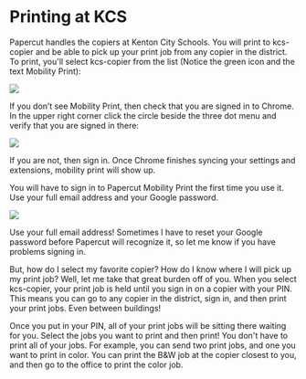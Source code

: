 # Printing at KCS

Papercut handles the copiers at Kenton City Schools. You will print to kcs-copier and be able to pick up your print job from any copier in the district. To print, you'll select kcs-copier from the list (Notice the green icon and the text Mobility Print):

![](https://lh7-us.googleusercontent.com/r8jtvp3o1vOjQAACW4VgO_X_AHJqOYKjV-QcW_aeZIvk6pwOtGEqM5yO-dTYiop7JdUtT64gPGPYCs1GtkNKdjhKITX9ZXjSq7yJgVmOyDTaySg0ZAlG91IPNhn4uKsv3IbOLwxc40Q7GA9bs_cT8g)

If you don’t see Mobility Print, then check that you are signed in to Chrome. In the upper right corner click the circle beside the three dot menu and verify that you are signed in there:

![](https://lh7-us.googleusercontent.com/CiXn7fBxBRpzzLB6hhWHt4jyAIDLpk7Ahj2LTyJwDPV7WjO-ZIrXFFAdDe7yBKGel8QIhQDx_c7BNDsP3TrlhWJVcMfAfdTpyzyDlkspQEf5uZvIo3yxgd8bJoxWcUA8fsGQRIs1ii6fskB_C5cQips)

If you are not, then sign in. Once Chrome finishes syncing your settings and extensions, mobility print will show up.

You will have to sign in to Papercut Mobility Print the first time you use it. Use your full email address and your Google password. 

![](https://lh7-us.googleusercontent.com/F2uV954AbfLKc2cZQN_B08VAulm41LpRccvru3m3-2j2L8_duSKdLTZbaF_ghAx3oWD_GAkQ4Z3AuDN1gQ8Ie02pRMfJEuHc9rZtrDwvrckym-_e1CXzw_REdsmyAY8C9KjB8c_KOlyUiSPG0yuY5Q)

Use your full email address! Sometimes I have to reset your Google password before Papercut will recognize it, so let me know if you have problems signing in.

But, how do I select my favorite copier? How do I know where I will pick up my print job? Well, let me take that great burden off of you. When you select kcs-copier, your print job is held until you sign in on a copier with your PIN. This means you can go to any copier in the district, sign in, and then print your print jobs. Even between buildings!

Once you put in your PIN, all of your print jobs will be sitting there waiting for you. Select the jobs you want to print and then print! You don't have to print all of your jobs. For example, you can send two print jobs, and one you want to print in color. You can print the B&W job at the copier closest to you, and then go to the office to print the color job.
